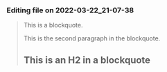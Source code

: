 

### Editing file on 2022-03-22_21-07-38

> This is a blockquote.
>
> This is the second paragraph in the blockquote.
>
> ## This is an H2 in a blockquote


